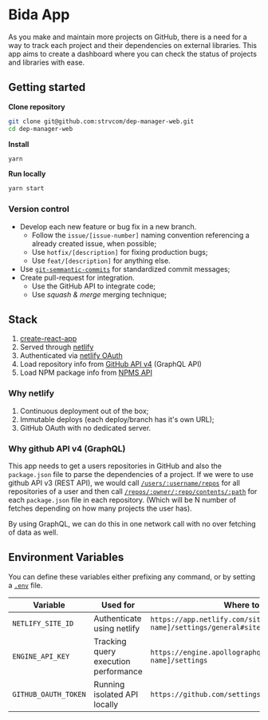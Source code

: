 # Bida App

As you make and maintain more projects on GitHub, there is a need for a way to track each project and their dependencies on external libraries. This app aims to create a dashboard where you can check the status of projects and libraries with ease.

## Getting started

**Clone repository**

```sh
git clone git@github.com:strvcom/dep-manager-web.git
cd dep-manager-web
```

**Install**

```sh
yarn
```

**Run locally**

```sh
yarn start
```

### Version control

- Develop each new feature or bug fix in a new branch.
  - Follow the `issue/[issue-number]` naming convention referencing a already created issue, when possible;
  - Use `hotfix/[description]` for fixing production bugs;
  - Use `feat/[description]` for anything else.
- Use [`git-semmantic-commits`](https://seesparkbox.com/foundry/semantic_commit_messages) for standardized commit messages;
- Create pull-request for integration.
  - Use the GitHub API to integrate code;
  - Use _squash & merge_ merging technique;

## Stack

1. [create-react-app](https://github.com/facebook/create-react-app)
2. Served through [netlify](https://www.netlify.com/)
3. Authenticated via [netlify OAuth](https://www.netlify.com/docs/authentication-providers/)
4. Load repository info from [GitHub API v4](https://developer.github.com/v4/) (GraphQL API)
5. Load NPM package info from [NPMS API](https://api-docs.npms.io/)

### Why netlify

1. Continuous deployment out of the box;
2. Immutable deploys (each deploy/branch has it's own URL);
3. GitHub OAuth with no dedicated server.

### Why github API v4 (GraphQL)

This app needs to get a users repositories in GitHub and also the `package.json` file to parse the dependencies of a project. If we were to use github API v3 (REST API), we would call [`/users/:username/repos`](https://developer.github.com/v3/repos/#list-your-repositories) for all repositories of a user and then call [`/repos/:owner/:repo/contents/:path`](https://developer.github.com/v3/repos/contents/#get-contents) for each `package.json` file in each repository. (Which will be N number of fetches depending on how many projects the user has).

By using GraphQL, we can do this in one network call with no over fetching of data as well.

## Environment Variables

You can define these variables either prefixing any command, or by setting a [`.env`](https://github.com/motdotla/dotenv) file.

| Variable             | Used for                             | Where to find                                                                 | Target        |
| -------------------- | ------------------------------------ | ----------------------------------------------------------------------------- | ------------- |
| `NETLIFY_SITE_ID`    | Authenticate using netlify           | `https://app.netlify.com/sites/[site-name]/settings/general#site-information` | `production`  |
| `ENGINE_API_KEY`     | Tracking query execution performance | `https://engine.apollographql.com/service/[service name]/settings`            | `development` |
| `GITHUB_OAUTH_TOKEN` | Running isolated API locally         | `https://github.com/settings/tokens`                                          | `development` |